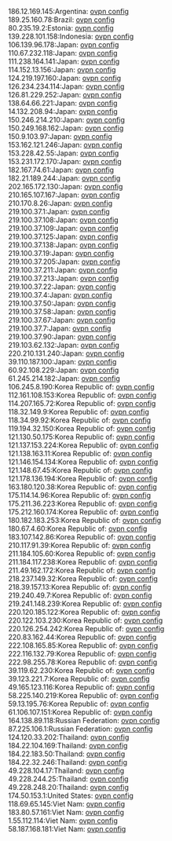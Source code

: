 186.12.169.145:Argentina: [ovpn config](vpn/186_12_169_145.ovpn)  
189.25.160.78:Brazil: [ovpn config](vpn/189_25_160_78.ovpn)  
80.235.19.2:Estonia: [ovpn config](vpn/80_235_19_2.ovpn)  
139.228.101.158:Indonesia: [ovpn config](vpn/139_228_101_158.ovpn)  
106.139.96.178:Japan: [ovpn config](vpn/106_139_96_178.ovpn)  
110.67.232.118:Japan: [ovpn config](vpn/110_67_232_118.ovpn)  
111.238.164.141:Japan: [ovpn config](vpn/111_238_164_141.ovpn)  
114.152.13.156:Japan: [ovpn config](vpn/114_152_13_156.ovpn)  
124.219.197.160:Japan: [ovpn config](vpn/124_219_197_160.ovpn)  
126.234.234.114:Japan: [ovpn config](vpn/126_234_234_114.ovpn)  
126.81.229.252:Japan: [ovpn config](vpn/126_81_229_252.ovpn)  
138.64.66.221:Japan: [ovpn config](vpn/138_64_66_221.ovpn)  
14.132.208.94:Japan: [ovpn config](vpn/14_132_208_94.ovpn)  
150.246.214.210:Japan: [ovpn config](vpn/150_246_214_210.ovpn)  
150.249.168.162:Japan: [ovpn config](vpn/150_249_168_162.ovpn)  
150.9.103.97:Japan: [ovpn config](vpn/150_9_103_97.ovpn)  
153.162.121.246:Japan: [ovpn config](vpn/153_162_121_246.ovpn)  
153.228.42.55:Japan: [ovpn config](vpn/153_228_42_55.ovpn)  
153.231.172.170:Japan: [ovpn config](vpn/153_231_172_170.ovpn)  
182.167.74.61:Japan: [ovpn config](vpn/182_167_74_61.ovpn)  
182.21.189.244:Japan: [ovpn config](vpn/182_21_189_244.ovpn)  
202.165.172.130:Japan: [ovpn config](vpn/202_165_172_130.ovpn)  
210.165.107.167:Japan: [ovpn config](vpn/210_165_107_167.ovpn)  
210.170.8.26:Japan: [ovpn config](vpn/210_170_8_26.ovpn)  
219.100.37.1:Japan: [ovpn config](vpn/219_100_37_1.ovpn)  
219.100.37.108:Japan: [ovpn config](vpn/219_100_37_108.ovpn)  
219.100.37.109:Japan: [ovpn config](vpn/219_100_37_109.ovpn)  
219.100.37.125:Japan: [ovpn config](vpn/219_100_37_125.ovpn)  
219.100.37.138:Japan: [ovpn config](vpn/219_100_37_138.ovpn)  
219.100.37.19:Japan: [ovpn config](vpn/219_100_37_19.ovpn)  
219.100.37.205:Japan: [ovpn config](vpn/219_100_37_205.ovpn)  
219.100.37.211:Japan: [ovpn config](vpn/219_100_37_211.ovpn)  
219.100.37.213:Japan: [ovpn config](vpn/219_100_37_213.ovpn)  
219.100.37.22:Japan: [ovpn config](vpn/219_100_37_22.ovpn)  
219.100.37.4:Japan: [ovpn config](vpn/219_100_37_4.ovpn)  
219.100.37.50:Japan: [ovpn config](vpn/219_100_37_50.ovpn)  
219.100.37.58:Japan: [ovpn config](vpn/219_100_37_58.ovpn)  
219.100.37.67:Japan: [ovpn config](vpn/219_100_37_67.ovpn)  
219.100.37.7:Japan: [ovpn config](vpn/219_100_37_7.ovpn)  
219.100.37.90:Japan: [ovpn config](vpn/219_100_37_90.ovpn)  
219.103.62.132:Japan: [ovpn config](vpn/219_103_62_132.ovpn)  
220.210.131.240:Japan: [ovpn config](vpn/220_210_131_240.ovpn)  
39.110.187.100:Japan: [ovpn config](vpn/39_110_187_100.ovpn)  
60.92.108.229:Japan: [ovpn config](vpn/60_92_108_229.ovpn)  
61.245.214.182:Japan: [ovpn config](vpn/61_245_214_182.ovpn)  
106.245.8.190:Korea Republic of: [ovpn config](vpn/106_245_8_190.ovpn)  
112.161.108.153:Korea Republic of: [ovpn config](vpn/112_161_108_153.ovpn)  
114.207.165.72:Korea Republic of: [ovpn config](vpn/114_207_165_72.ovpn)  
118.32.149.9:Korea Republic of: [ovpn config](vpn/118_32_149_9.ovpn)  
118.34.99.92:Korea Republic of: [ovpn config](vpn/118_34_99_92.ovpn)  
119.194.32.150:Korea Republic of: [ovpn config](vpn/119_194_32_150.ovpn)  
121.130.50.175:Korea Republic of: [ovpn config](vpn/121_130_50_175.ovpn)  
121.137.153.224:Korea Republic of: [ovpn config](vpn/121_137_153_224.ovpn)  
121.138.163.11:Korea Republic of: [ovpn config](vpn/121_138_163_11.ovpn)  
121.146.154.134:Korea Republic of: [ovpn config](vpn/121_146_154_134.ovpn)  
121.148.67.45:Korea Republic of: [ovpn config](vpn/121_148_67_45.ovpn)  
121.178.136.194:Korea Republic of: [ovpn config](vpn/121_178_136_194.ovpn)  
163.180.120.38:Korea Republic of: [ovpn config](vpn/163_180_120_38.ovpn)  
175.114.14.96:Korea Republic of: [ovpn config](vpn/175_114_14_96.ovpn)  
175.211.36.223:Korea Republic of: [ovpn config](vpn/175_211_36_223.ovpn)  
175.212.160.174:Korea Republic of: [ovpn config](vpn/175_212_160_174.ovpn)  
180.182.183.253:Korea Republic of: [ovpn config](vpn/180_182_183_253.ovpn)  
180.67.4.60:Korea Republic of: [ovpn config](vpn/180_67_4_60.ovpn)  
183.107.142.86:Korea Republic of: [ovpn config](vpn/183_107_142_86.ovpn)  
210.117.91.39:Korea Republic of: [ovpn config](vpn/210_117_91_39.ovpn)  
211.184.105.60:Korea Republic of: [ovpn config](vpn/211_184_105_60.ovpn)  
211.184.117.238:Korea Republic of: [ovpn config](vpn/211_184_117_238.ovpn)  
211.49.162.172:Korea Republic of: [ovpn config](vpn/211_49_162_172.ovpn)  
218.237.149.32:Korea Republic of: [ovpn config](vpn/218_237_149_32.ovpn)  
218.39.157.13:Korea Republic of: [ovpn config](vpn/218_39_157_13.ovpn)  
219.240.49.7:Korea Republic of: [ovpn config](vpn/219_240_49_7.ovpn)  
219.241.148.239:Korea Republic of: [ovpn config](vpn/219_241_148_239.ovpn)  
220.120.185.122:Korea Republic of: [ovpn config](vpn/220_120_185_122.ovpn)  
220.122.103.230:Korea Republic of: [ovpn config](vpn/220_122_103_230.ovpn)  
220.126.254.242:Korea Republic of: [ovpn config](vpn/220_126_254_242.ovpn)  
220.83.162.44:Korea Republic of: [ovpn config](vpn/220_83_162_44.ovpn)  
222.108.165.85:Korea Republic of: [ovpn config](vpn/222_108_165_85.ovpn)  
222.116.132.79:Korea Republic of: [ovpn config](vpn/222_116_132_79.ovpn)  
222.98.255.78:Korea Republic of: [ovpn config](vpn/222_98_255_78.ovpn)  
39.119.62.230:Korea Republic of: [ovpn config](vpn/39_119_62_230.ovpn)  
39.123.221.7:Korea Republic of: [ovpn config](vpn/39_123_221_7.ovpn)  
49.165.123.116:Korea Republic of: [ovpn config](vpn/49_165_123_116.ovpn)  
58.225.140.219:Korea Republic of: [ovpn config](vpn/58_225_140_219.ovpn)  
59.13.195.76:Korea Republic of: [ovpn config](vpn/59_13_195_76.ovpn)  
61.106.107.151:Korea Republic of: [ovpn config](vpn/61_106_107_151.ovpn)  
164.138.89.118:Russian Federation: [ovpn config](vpn/164_138_89_118.ovpn)  
87.225.106.1:Russian Federation: [ovpn config](vpn/87_225_106_1.ovpn)  
124.120.33.202:Thailand: [ovpn config](vpn/124_120_33_202.ovpn)  
184.22.104.169:Thailand: [ovpn config](vpn/184_22_104_169.ovpn)  
184.22.183.50:Thailand: [ovpn config](vpn/184_22_183_50.ovpn)  
184.22.32.246:Thailand: [ovpn config](vpn/184_22_32_246.ovpn)  
49.228.104.17:Thailand: [ovpn config](vpn/49_228_104_17.ovpn)  
49.228.244.25:Thailand: [ovpn config](vpn/49_228_244_25.ovpn)  
49.228.248.20:Thailand: [ovpn config](vpn/49_228_248_20.ovpn)  
174.50.153.1:United States: [ovpn config](vpn/174_50_153_1.ovpn)  
118.69.65.145:Viet Nam: [ovpn config](vpn/118_69_65_145.ovpn)  
183.80.57.161:Viet Nam: [ovpn config](vpn/183_80_57_161.ovpn)  
1.55.112.114:Viet Nam: [ovpn config](vpn/1_55_112_114.ovpn)  
58.187.168.181:Viet Nam: [ovpn config](vpn/58_187_168_181.ovpn)  
